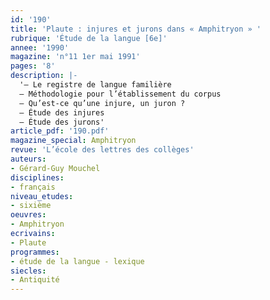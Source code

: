 ```yaml
---
id: '190'
title: 'Plaute : injures et jurons dans « Amphitryon » '
rubrique: 'Étude de la langue [6e]'
annee: '1990'
magazine: 'n°11 1er mai 1991'
pages: '8'
description: |-
  '– Le registre de langue familière
  – Méthodologie pour l’établissement du corpus
  – Qu’est-ce qu’une injure, un juron ?
  – Étude des injures
  – Étude des jurons'
article_pdf: '190.pdf'
magazine_special: Amphitryon
revue: 'L’école des lettres des collèges'
auteurs:
- Gérard-Guy Mouchel
disciplines:
- français
niveau_etudes:
- sixième
oeuvres:
- Amphitryon
ecrivains:
- Plaute
programmes:
- étude de la langue - lexique
siecles:
- Antiquité
---
```

